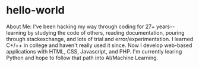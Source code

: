 # hello-world

About Me:
I've been hacking my way through coding for 27+ years--learning by studying the code of others, reading documentation, pouring through stackexchange, and lots of trial and error/experimentation. I learned C+/++ in college and haven't really used it since. Now I develop web-based applications with HTML, CSS, Javascript, and PHP. I'm currently learing Python and hope to follow that path into AI/Machine Learning.
